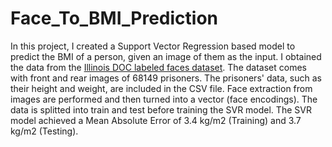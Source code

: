 # Face_To_BMI_Prediction
In this project, I created a Support Vector Regression based model to predict the BMI of a person, given an image of them as the input. I obtained the data from the <a href="https://www.kaggle.com/datasets/davidjfisher/illinois-doc-labeled-faces-dataset">Illinois DOC labeled faces dataset</a>. The dataset comes with front and rear images of 68149 prisoners. The prisoners' data, such as their height and weight, are included in the CSV file. Face extraction from images are performed and then turned into a vector (face encodings). The data is splitted into train and test before training the SVR model. The SVR model achieved a Mean Absolute Error of 3.4 kg/m2 (Training) and 3.7 kg/m2 (Testing).
